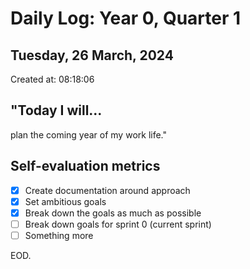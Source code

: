 # Daily Log: Year 0, Quarter 1
## Tuesday, 26 March, 2024
Created at: 08:18:06

## "Today I will...
plan the coming year of my work life."

## Self-evaluation metrics
- [x] Create documentation around approach
- [x] Set ambitious goals
- [x] Break down the goals as much as possible
- [ ] Break down goals for sprint 0 (current sprint)
- [ ] Something more

EOD.
